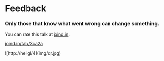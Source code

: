 <h1>Feedback</h1>
<h3>Only those that know what went wrong can change something.</h3>
<div class="multicolumn">
<div>
<p>You can rate this talk at <a href="http://joind.in">joind.in</a>.</p>
<p><a href="http://hei.gl/4">joind.in/talk/3ca2a</a></p>
</div>
<div>
![http://hei.gl/4](img/qr.jpg)
</div>
</div>